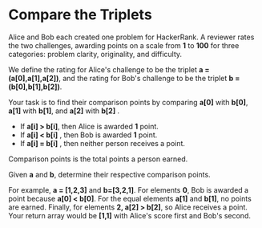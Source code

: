 # Compare the Triplets
Alice and Bob each created one problem for HackerRank. A reviewer rates the two challenges, awarding points on a scale from **1** to **100**  for three categories: problem clarity, originality, and difficulty.

We define the rating for Alice's challenge to be the triplet **a = (a[0],a[1],a[2])**, and the rating for Bob's challenge to be the triplet **b = (b[0],b[1],b[2])**.

Your task is to find their comparison points by comparing **a[0]** with **b[0]**, **a[1]** with **b[1]**, and **a[2]** with **b[2]** .

* If **a[i] > b[i]**, then Alice is awarded **1** point.
* If **a[i] < b[i]** , then Bob is awarded **1** point.
* If **a[i] = b[i]** , then neither person receives a point.

Comparison points is the total points a person earned.

Given **a** and **b**, determine their respective comparison points.

For example, **a = [1,2,3]** and **b=[3,2,1]**. For elements **0**, Bob is awarded a point because **a[0] < b[0]**. For the equal elements **a[1]** and **b[1]**, no points are earned. Finally, for elements **2, a[2] > b[2]**, so Alice receives a point. Your return array would be **[1,1]** with Alice's score first and Bob's second.
